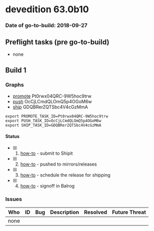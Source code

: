 # devedition 63.0b10

### Date of go-to-build: 2018-09-27

## Preflight tasks (pre go-to-build)
- none

## Build 1  

### Graphs
* [promote](https://tools.taskcluster.net/push-inspector/#/Pt0rwx04QRC-9W5hoc9trw) Pt0rwx04QRC-9W5hoc9trw
* [push](https://tools.taskcluster.net/push-inspector/#/OcCjLCmdQLOmQ5p4OGoM6w) OcCjLCmdQLOmQ5p4OGoM6w
* [ship](https://tools.taskcluster.net/push-inspector/#/GDQBRerZQTSbc4V4cGzMmA) GDQBRerZQTSbc4V4cGzMmA
```
export PROMOTE_TASK_ID=Pt0rwx04QRC-9W5hoc9trw
export PUSH_TASK_ID=OcCjLCmdQLOmQ5p4OGoM6w
export SHIP_TASK_ID=GDQBRerZQTSbc4V4cGzMmA
```


#### Status
- [x] 1.  [how-to](https://wiki.mozilla.org/Release:Release_Automation_on_Mercurial:Starting_a_Release#Submit_to_Ship_It)  - submit to Shipit
- [x] 2.  [how-to](https://github.com/mozilla-releng/releasewarrior-2.0/blob/master/docs/release-promotion/desktop/howto.md#push-artifacts-to-releases-directory)  - pushed to mirrors/releases
- [x] 3.  [how-to](https://github.com/mozilla-releng/releasewarrior-2.0/blob/master/docs/release-promotion/desktop/howto.md#ship-the-release)  - schedule the release for shipping
- [x] 4.  [how-to](https://github.com/mozilla-releng/releasewarrior-2.0/blob/master/docs/release-promotion/desktop/howto.md#obtain-sign-offs-for-changes)  - signoff in Balrog

### Issues
| Who                 | ID               | Bug                                                                 | Description                | Resolved                | Future Threat                |
| ------------------- | ---------------- | ------------------------------------------------------------------- | -------------------------- | ----------------------- | ---------------------------- |
| none | | | | | |

